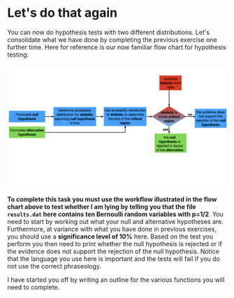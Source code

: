 # Let's do that again

You can now do hypothesis tests with two different distributions.  Let's consolidate what we have done by completing the previous exercise one further time.  Here for reference is our now familiar flow chart for hypothesis testing:

![](hypo-testing.001.jpeg)

__To complete this task you must use the workflow illustrated in the flow chart above to test whether I am lying by telling you that the file `results.dat` here contains ten Bernoulli random variables with p=1/2__.  You need to start by working out what your null and alternative hypotheses are.  Furthermore, at variance with what you have done in previous exercises, you should use a __significance level of 10%__ here.   Based on the test you perform you then need to print whether the null hypothesis is rejected or if the evidence does not support the rejection of the null hypothesis.  Notice that the language you use here is important and the tests will fail if you do not use the correct phraseology.  

I have started you off by writing an outline for the various functions you will need to complete.
